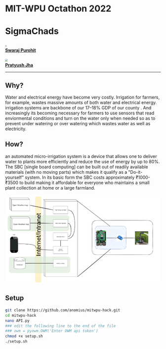 # MIT-WPU Octathon 2022



# SigmaChads

<u>[<img src="https://i.ibb.co/q5rx5sj/Swaraj-Purohit1.png" style="zoom:33%;" /><br> **Swaraj Purohit**](https://swarajpurohit.me)</u>



<u>[<img src="https://avatars.githubusercontent.com/u/61881158?v=4" style="zoom: 50%;" /><br> **Pratyush Jha**](https://github.com/Pratyush-svg)</u>

---

## Why?
Water and electrical energy have become very costly. Irrigation for farmers, for example, wastes massive amounts of both water and electrical energy.  irrigation systems are backbone of our  17–18% GDP of our county . And increasingly its becoming necessary for farmers to use sensors that read enviormental conditions and turn on the water only when needed so as to prevent under watering or over watering  which wastes water as well as electricity.

## How?
an automated micro-irrigation system is a device that allows one to deliver water to plants more efficiently and reduce the use of energy by up to 80%. The SBC [single board computing] can be built out of readily available materials (with no moving parts) which makes it qualify as a "Do-it-yourself" system. In its basic form the SBC costs approximately ₹1000-₹3500 to build making it affordable for everyone who maintains a small plant collection at home or a large farmland.


![](Assets/arch-diagram.png)




## Setup
``` bash
git clone https://github.com/anomius/mitwpu-hack.git
cd mitwpu-hack
nano API.py
### edit the following line to the end of the file
### owm = pyowm.OWM('Enter OWM api token')
chmod +x setup.sh
./setup.sh
```

